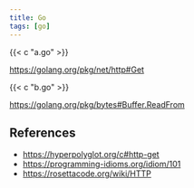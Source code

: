 ```yaml
---
title: Go
tags: [go]
---
```


{{< c "a.go" >}}

<https://golang.org/pkg/net/http#Get>

{{< c "b.go" >}}

<https://golang.org/pkg/bytes#Buffer.ReadFrom>

## References

- <https://hyperpolyglot.org/c#http-get>
- <https://programming-idioms.org/idiom/101>
- <https://rosettacode.org/wiki/HTTP>
